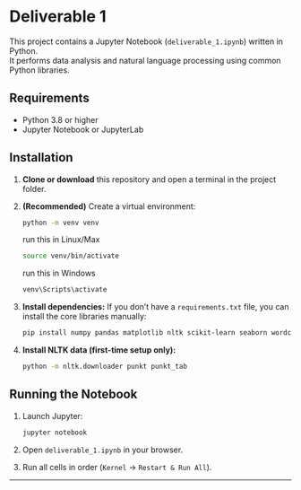 # Deliverable 1

This project contains a Jupyter Notebook (`deliverable_1.ipynb`) written in Python.  
It performs data analysis and natural language processing using common Python libraries.

## Requirements

- Python 3.8 or higher  
- Jupyter Notebook or JupyterLab  

## Installation

1. **Clone or download** this repository and open a terminal in the project folder.

2. **(Recommended)** Create a virtual environment:
   ```bash
   python -m venv venv
   ```
   run this in Linux/Max
   ```bash
   source venv/bin/activate
   ```
   run this in Windows
   ```bash
   venv\Scripts\activate
   ```

3. **Install dependencies:**
   If you don’t have a `requirements.txt` file, you can install the core libraries manually:
   ```bash
   pip install numpy pandas matplotlib nltk scikit-learn seaborn wordcloud
   ```

4. **Install NLTK data (first-time setup only):**
   ```bash
   python -m nltk.downloader punkt punkt_tab
   ```

## Running the Notebook

1. Launch Jupyter:
   ```bash
   jupyter notebook
   ```

2. Open `deliverable_1.ipynb` in your browser.

3. Run all cells in order (`Kernel` → `Restart & Run All`).

---
